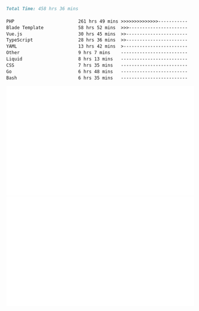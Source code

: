<!--START_SECTION:waka-->

```markdown
Total Time: 458 hrs 36 mins

PHP                        261 hrs 49 mins >>>>>>>>>>>>>>-----------   55.98 %
Blade Template             58 hrs 52 mins  >>>----------------------   12.59 %
Vue.js                     30 hrs 45 mins  >>-----------------------   06.57 %
TypeScript                 28 hrs 36 mins  >>-----------------------   06.12 %
YAML                       13 hrs 42 mins  >------------------------   02.93 %
Other                      9 hrs 7 mins    -------------------------   01.95 %
Liquid                     8 hrs 13 mins   -------------------------   01.76 %
CSS                        7 hrs 35 mins   -------------------------   01.62 %
Go                         6 hrs 48 mins   -------------------------   01.46 %
Bash                       6 hrs 35 mins   -------------------------   01.41 %
```

<!--END_SECTION:waka-->
<p align="center">
    <img src="https://raw.githubusercontent.com/rjp2525/rjp2525/output/generated/overview.svg">
    <img src="https://raw.githubusercontent.com/rjp2525/rjp2525/output/generated/languages.svg">
</p>
